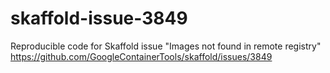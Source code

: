 # skaffold-issue-3849
Reproducible code for Skaffold issue "Images not found in remote registry" https://github.com/GoogleContainerTools/skaffold/issues/3849
